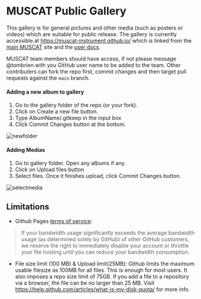 # MUSCAT Public Gallery

This gallery is for general pictures and other media (such as posters or videos) which are suitable for public release. The gallery is currently accessible at https://muscat-instrument.github.io/ which is linked from the [main MUSCAT](https://muscat.astro.cf.ac.uk) site and the [user docs](https://muscat-docs.astro.cf.ac.uk).

MUSCAT team members should have access, if not please message @tombrien with you GitHub user name to be added to the team. Other contributers can fork the repo first, commit changes and then target pull requests against the `main` branch.

#### Adding a new album to gallery
1. Go to the gallery folder of the repo (or your fork).
2. Click on Create a new file button.
3. Type AlbumName/.gitkeep in the input box
4. Click Commit Changes button at the bottom.

![newfolder](https://media.giphy.com/media/455paOHOAWr4KWNOtg/giphy.gif)

#### Adding Medias
1. Go to gallery folder. Open any albums if any.
2. Click on Upload files button
3. Select files. Once it finishes upload, click Commit Changes button.

![selectmedia](https://media.giphy.com/media/2uIfenjYx5anbQOEAo/giphy.gif)



## Limitations
* Github Pages [terms of service](https://help.github.com/articles/github-terms-of-service/):
> If your bandwidth usage significantly exceeds the average bandwidth usage (as determined solely by GitHub) of other GitHub customers, we reserve the right to immediately disable your account or throttle your file hosting until you can reduce your bandwidth consumption.

* File size limit (100 MB) & Upload limit(25MB): Github limits the maximum usable filesize as 100MB for all files. This is enough for most users. It also imposes a repo size limit of 75GB. If you add a file to a repository via a browser, the file can be no larger than 25 MB. Visit https://help.github.com/articles/what-is-my-disk-quota/ for more info.

